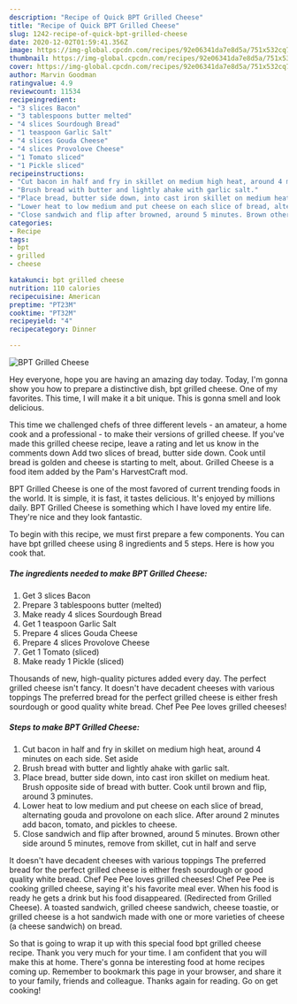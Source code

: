 ```yaml
---
description: "Recipe of Quick BPT Grilled Cheese"
title: "Recipe of Quick BPT Grilled Cheese"
slug: 1242-recipe-of-quick-bpt-grilled-cheese
date: 2020-12-02T01:59:41.356Z
image: https://img-global.cpcdn.com/recipes/92e06341da7e8d5a/751x532cq70/bpt-grilled-cheese-recipe-main-photo.jpg
thumbnail: https://img-global.cpcdn.com/recipes/92e06341da7e8d5a/751x532cq70/bpt-grilled-cheese-recipe-main-photo.jpg
cover: https://img-global.cpcdn.com/recipes/92e06341da7e8d5a/751x532cq70/bpt-grilled-cheese-recipe-main-photo.jpg
author: Marvin Goodman
ratingvalue: 4.9
reviewcount: 11534
recipeingredient:
- "3 slices Bacon"
- "3 tablespoons butter melted"
- "4 slices Sourdough Bread"
- "1 teaspoon Garlic Salt"
- "4 slices Gouda Cheese"
- "4 slices Provolove Cheese"
- "1 Tomato sliced"
- "1 Pickle sliced"
recipeinstructions:
- "Cut bacon in half and fry in skillet on medium high heat, around 4 minutes on each side. Set aside"
- "Brush bread with butter and lightly ahake with garlic salt."
- "Place bread, butter side down, into cast iron skillet on medium heat. Brush opposite side of bread with butter. Cook until brown and flip, around 3 pminutes."
- "Lower heat to low medium and put cheese on each slice of bread, alternating gouda and provolone on each slice. After around 2 minutes add bacon, tomato, and pickles to cheese."
- "Close sandwich and flip after browned, around 5 minutes. Brown other side around 5 minutes, remove from skillet, cut in half and serve"
categories:
- Recipe
tags:
- bpt
- grilled
- cheese

katakunci: bpt grilled cheese 
nutrition: 110 calories
recipecuisine: American
preptime: "PT23M"
cooktime: "PT32M"
recipeyield: "4"
recipecategory: Dinner

---
```



![BPT Grilled Cheese](https://img-global.cpcdn.com/recipes/92e06341da7e8d5a/751x532cq70/bpt-grilled-cheese-recipe-main-photo.jpg)

Hey everyone, hope you are having an amazing day today. Today, I'm gonna show you how to prepare a distinctive dish, bpt grilled cheese. One of my favorites. This time, I will make it a bit unique. This is gonna smell and look delicious.

This time we challenged chefs of three different levels - an amateur, a home cook and a professional - to make their versions of grilled cheese. If you&#39;ve made this grilled cheese recipe, leave a rating and let us know in the comments down Add two slices of bread, butter side down. Cook until bread is golden and cheese is starting to melt, about. Grilled Cheese is a food item added by the Pam&#39;s HarvestCraft mod.

BPT Grilled Cheese is one of the most favored of current trending foods in the world. It is simple, it is fast, it tastes delicious. It's enjoyed by millions daily. BPT Grilled Cheese is something which I have loved my entire life. They're nice and they look fantastic.


To begin with this recipe, we must first prepare a few components. You can have bpt grilled cheese using 8 ingredients and 5 steps. Here is how you cook that.

<!--inarticleads1-->

##### The ingredients needed to make BPT Grilled Cheese:

1. Get 3 slices Bacon
1. Prepare 3 tablespoons butter (melted)
1. Make ready 4 slices Sourdough Bread
1. Get 1 teaspoon Garlic Salt
1. Prepare 4 slices Gouda Cheese
1. Prepare 4 slices Provolove Cheese
1. Get 1 Tomato (sliced)
1. Make ready 1 Pickle (sliced)


Thousands of new, high-quality pictures added every day. The perfect grilled cheese isn&#39;t fancy. It doesn&#39;t have decadent cheeses with various toppings The preferred bread for the perfect grilled cheese is either fresh sourdough or good quality white bread. Chef Pee Pee loves grilled cheeses! 

<!--inarticleads2-->

##### Steps to make BPT Grilled Cheese:

1. Cut bacon in half and fry in skillet on medium high heat, around 4 minutes on each side. Set aside
1. Brush bread with butter and lightly ahake with garlic salt.
1. Place bread, butter side down, into cast iron skillet on medium heat. Brush opposite side of bread with butter. Cook until brown and flip, around 3 pminutes.
1. Lower heat to low medium and put cheese on each slice of bread, alternating gouda and provolone on each slice. After around 2 minutes add bacon, tomato, and pickles to cheese.
1. Close sandwich and flip after browned, around 5 minutes. Brown other side around 5 minutes, remove from skillet, cut in half and serve


It doesn&#39;t have decadent cheeses with various toppings The preferred bread for the perfect grilled cheese is either fresh sourdough or good quality white bread. Chef Pee Pee loves grilled cheeses! Chef Pee Pee is cooking grilled cheese, saying it&#39;s his favorite meal ever. When his food is ready he gets a drink but his food disappeared. (Redirected from Grilled Cheese). A toasted sandwich, grilled cheese sandwich, cheese toastie, or grilled cheese is a hot sandwich made with one or more varieties of cheese (a cheese sandwich) on bread. 

So that is going to wrap it up with this special food bpt grilled cheese recipe. Thank you very much for your time. I am confident that you will make this at home. There's gonna be interesting food at home recipes coming up. Remember to bookmark this page in your browser, and share it to your family, friends and colleague. Thanks again for reading. Go on get cooking!

